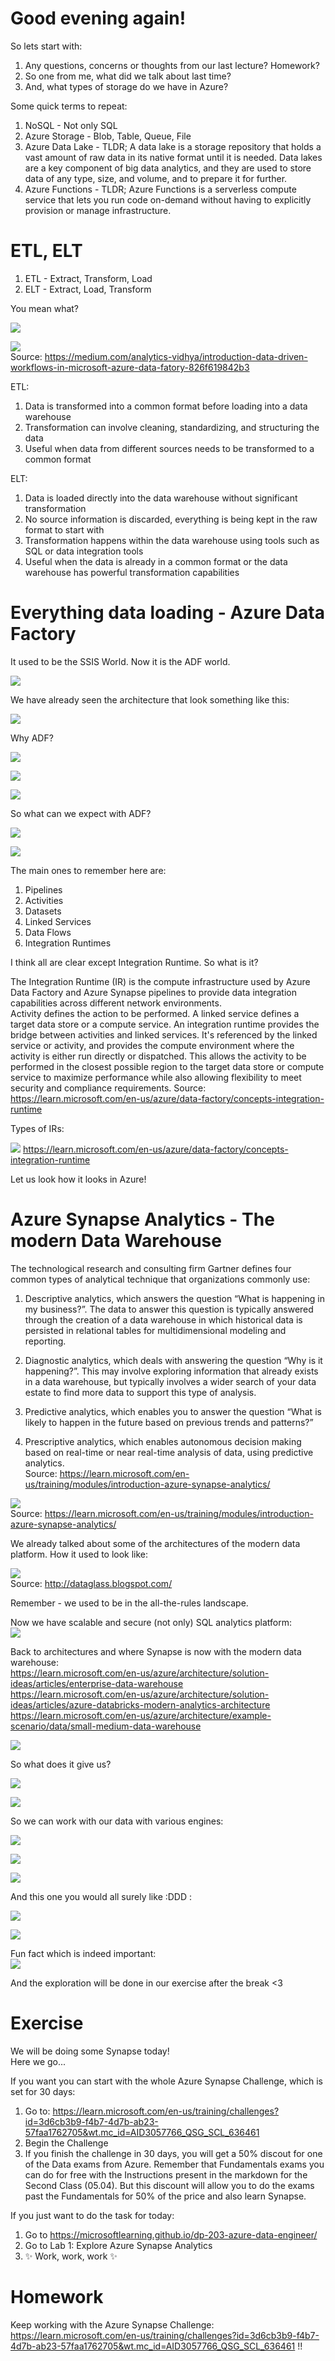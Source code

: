 # Good evening again!

So lets start with:
1. Any questions, concerns or thoughts from our last lecture? Homework? 
2. So one from me, what did we talk about last time? 
3. And, what types of storage do we have in Azure?

Some quick terms to repeat:
1. NoSQL - Not only SQL
2. Azure Storage - Blob, Table, Queue, File
3. Azure Data Lake - TLDR; A data lake is a storage repository that holds a vast amount of raw data in its native format until it is needed. Data lakes are a key component of big data analytics, and they are used to store data of any type, size, and volume, and to prepare it for further.
4. Azure Functions - TLDR; Azure Functions is a serverless compute service that lets you run code on-demand without having to explicitly provision or manage infrastructure.

# ETL, ELT

1. ETL - Extract, Transform, Load
2. ELT - Extract, Load, Transform

You mean what? 

![](img/ETL.png)  

![](img/ELT.png)  
Source: https://medium.com/analytics-vidhya/introduction-data-driven-workflows-in-microsoft-azure-data-fatory-826f619842b3  

ETL:

1. Data is transformed into a common format before loading into a data warehouse
2. Transformation can involve cleaning, standardizing, and structuring the data
3. Useful when data from different sources needs to be transformed to a common format

ELT:

1. Data is loaded directly into the data warehouse without significant transformation
2. No source information is discarded, everything is being kept in the raw format to start with
3. Transformation happens within the data warehouse using tools such as SQL or data integration tools
4. Useful when the data is already in a common format or the data warehouse has powerful transformation capabilities

# Everything data loading - Azure Data Factory

It used to be the SSIS World. Now it is the ADF world.

![](img/SSIS.jpg)

We have already seen the architecture that look something like this:

![](img/ADF-architecture.png)  

Why ADF?

![](img/ADF-Overview.png)  

![](img/connectors.png)  

![](img/ADF-View.png)

So what can we expect with ADF?

![](img/ADF-concepts.png)

![](img/ADF-All.png)

The main ones to remember here are:
1. Pipelines
2. Activities
3. Datasets
4. Linked Services
5. Data Flows
6. Integration Runtimes

I think all are clear except Integration Runtime. So what is it?

The Integration Runtime (IR) is the compute infrastructure used by Azure Data Factory and Azure Synapse pipelines to provide data integration capabilities across different network environments.  
Activity defines the action to be performed. A linked service defines a target data store or a compute service. An integration runtime provides the bridge between activities and linked services. It's referenced by the linked service or activity, and provides the compute environment where the activity is either run directly or dispatched. This allows the activity to be performed in the closest possible region to the target data store or compute service to maximize performance while also allowing flexibility to meet security and compliance requirements.
Source: https://learn.microsoft.com/en-us/azure/data-factory/concepts-integration-runtime  

Types of IRs:

![](img/Integration-Runtime.png)
https://learn.microsoft.com/en-us/azure/data-factory/concepts-integration-runtime  

Let us look how it looks in Azure!

# Azure Synapse Analytics - The modern Data Warehouse

The technological research and consulting firm Gartner defines four common types of analytical technique that organizations commonly use:

1. Descriptive analytics, which answers the question “What is happening in my business?”. The data to answer this question is typically answered through the creation of a data warehouse in which historical data is persisted in relational tables for multidimensional modeling and reporting.

2. Diagnostic analytics, which deals with answering the question “Why is it happening?”. This may involve exploring information that already exists in a data warehouse, but typically involves a wider search of your data estate to find more data to support this type of analysis.

3. Predictive analytics, which enables you to answer the question “What is likely to happen in the future based on previous trends and patterns?”

4. Prescriptive analytics, which enables autonomous decision making based on real-time or near real-time analysis of data, using predictive analytics.  
Source: https://learn.microsoft.com/en-us/training/modules/introduction-azure-synapse-analytics/

![](img/analytics-taxonomy.png)   
Source: https://learn.microsoft.com/en-us/training/modules/introduction-azure-synapse-analytics/

We already talked about some of the architectures of the modern data platform. How it used to look like:

![](img/classic-dwh.jpg)    
Source: http://dataglass.blogspot.com/  

Remember - we used to be in the all-the-rules landscape. 

Now we have scalable and secure (not only) SQL analytics platform:  
![](img/azure-synapse.png)  

Back to architectures and where Synapse is now with the modern data warehouse:  
https://learn.microsoft.com/en-us/azure/architecture/solution-ideas/articles/enterprise-data-warehouse  
https://learn.microsoft.com/en-us/azure/architecture/solution-ideas/articles/azure-databricks-modern-analytics-architecture  
https://learn.microsoft.com/en-us/azure/architecture/example-scenario/data/small-medium-data-warehouse  

![](img/synapse-reference-architecture.png)

So what does it give us? 

![](img/synapse-overview.png)  

![](img/synapse-overview-2.png)  

So we can work with our data with various engines: 

![](img/synapse-sql.png)  

![](img/synapse-features.png)

![](img/synapse-security.png)

And this one you would all surely like :DDD :  

![](img/synapse-networking.png)

![](img/synapse-ml.png)

Fun fact which is indeed important:   
![](img/polaris.png)

And the exploration will be done in our exercise after the break <3

# Exercise 

We will be doing some Synapse today!  
Here we go...

If you want you can start with the whole Azure Synapse Challenge, which is set for 30 days:
1. Go to: https://learn.microsoft.com/en-us/training/challenges?id=3d6cb3b9-f4b7-4d7b-ab23-57faa1762705&wt.mc_id=AID3057766_QSG_SCL_636461
2. Begin the Challenge
3. If you finish the challenge in 30 days, you will get a 50% discout for one of the Data exams from Azure. Remember that Fundamentals exams you can do for free with the Instructions present in the markdown for the Second Class (05.04). But this discount will allow you to do the exams past the Fundamentals for 50% of the price and also learn Synapse. 

If you just want to do the task for today:  

1. Go to https://microsoftlearning.github.io/dp-203-azure-data-engineer/  
2. Go to Lab 1: Explore Azure Synapse Analytics
3. ✨ Work, work, work ✨

# Homework

Keep working with the Azure Synapse Challenge: https://learn.microsoft.com/en-us/training/challenges?id=3d6cb3b9-f4b7-4d7b-ab23-57faa1762705&wt.mc_id=AID3057766_QSG_SCL_636461 !!


